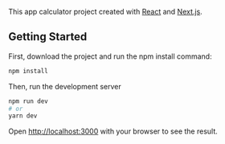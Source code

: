 This app calculator project created with [React](https://reactjs.org/) and [Next.js](https://nextjs.org/).

## Getting Started

First, download the project and run the npm install command:

```bash
npm install
```

Then, run the development server

```bash
npm run dev
# or
yarn dev
```

Open [http://localhost:3000](http://localhost:3000) with your browser to see the result.
